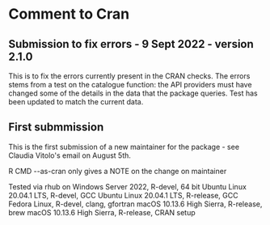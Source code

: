 # Comment to Cran  

## Submission to fix errors - 9 Sept 2022 - version 2.1.0

This is to fix the errors currently present in the CRAN checks. The errors stems from a test on the catalogue function: the API providers must have changed some of the details in the data that the package queries. Test has been updated to match the current data. 


## First submmission 

This is the first submission of a new maintainer for the package - see Claudia Vitolo's email on August 5th. 

R CMD --as-cran only gives a NOTE on the change on maintainer 

Tested via rhub on 
Windows Server 2022, R-devel, 64 bit 
Ubuntu Linux 20.04.1 LTS, R-devel, GCC
Ubuntu Linux 20.04.1 LTS, R-release, GCC
Fedora Linux, R-devel, clang, gfortran
macOS 10.13.6 High Sierra, R-release, brew
macOS 10.13.6 High Sierra, R-release, CRAN setup


